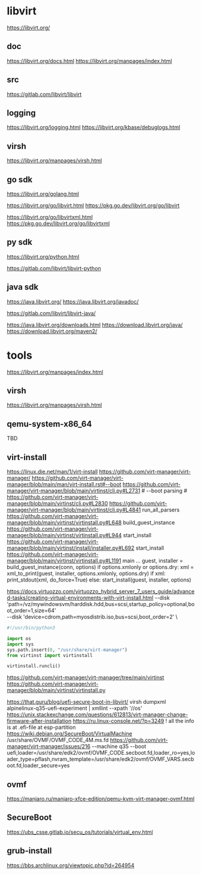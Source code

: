 # libvirt

https://libvirt.org/

## doc

https://libvirt.org/docs.html
https://libvirt.org/manpages/index.html

## src

https://gitlab.com/libvirt/libvirt

## logging

https://libvirt.org/logging.html
https://libvirt.org/kbase/debuglogs.html

## virsh

https://libvirt.org/manpages/virsh.html

## go sdk

https://libvirt.org/golang.html

https://libvirt.org/go/libvirt.html
https://pkg.go.dev/libvirt.org/go/libvirt

https://libvirt.org/go/libvirtxml.html
https://pkg.go.dev/libvirt.org/go/libvirtxml

## py sdk

https://libvirt.org/python.html

https://gitlab.com/libvirt/libvirt-python

## java sdk

https://java.libvirt.org/
https://java.libvirt.org/javadoc/

https://gitlab.com/libvirt/libvirt-java/

https://java.libvirt.org/downloads.html
https://download.libvirt.org/java/
https://download.libvirt.org/maven2/

# tools

https://libvirt.org/manpages/index.html

## virsh

https://libvirt.org/manpages/virsh.html

## qemu-system-x86_64

TBD

## virt-install

https://linux.die.net/man/1/virt-install
https://github.com/virt-manager/virt-manager/
https://github.com/virt-manager/virt-manager/blob/main/man/virt-install.rst#--boot
https://github.com/virt-manager/virt-manager/blob/main/virtinst/cli.py#L2731
    # --boot parsing #
https://github.com/virt-manager/virt-manager/blob/main/virtinst/cli.py#L2830
https://github.com/virt-manager/virt-manager/blob/main/virtinst/cli.py#L4841
    run_all_parsers
https://github.com/virt-manager/virt-manager/blob/main/virtinst/virtinstall.py#L648
    build_guest_instance
https://github.com/virt-manager/virt-manager/blob/main/virtinst/virtinstall.py#L944
    start_install
https://github.com/virt-manager/virt-manager/blob/main/virtinst/install/installer.py#L692
    start_install
https://github.com/virt-manager/virt-manager/blob/main/virtinst/virtinstall.py#L1191
    main
        ...
        guest, installer = build_guest_instance(conn, options)
            if options.xmlonly or options.dry:
                xml = xml_to_print(guest, installer, options.xmlonly, options.dry)
                if xml:
                    print_stdout(xml, do_force=True)
            else:
                start_install(guest, installer, options)

https://docs.virtuozzo.com/virtuozzo_hybrid_server_7_users_guide/advanced-tasks/creating-virtual-environments-with-virt-install.html
    --disk 'path=/vz/mywindowsvm/harddisk.hdd,bus=scsi,startup_policy=optional,boot_order=1,size=64' \
    --disk 'device=cdrom,path=myosdistrib.iso,bus=scsi,boot_order=2' \

```python
#!/usr/bin/python3

import os
import sys
sys.path.insert(0, "/usr/share/virt-manager")
from virtinst import virtinstall

virtinstall.runcli()

```
https://github.com/virt-manager/virt-manager/tree/main/virtinst
https://github.com/virt-manager/virt-manager/blob/main/virtinst/virtinstall.py

https://that.guru/blog/uefi-secure-boot-in-libvirt/
    virsh dumpxml alpinelinux-q35-uefi-experiment | xmllint --xpath '//os'
https://unix.stackexchange.com/questions/612813/virt-manager-change-firmware-after-installation
https://ru.linux-console.net/?p=3249
    ! all the info is at .efi-file at esp-partition
https://wiki.debian.org/SecureBoot/VirtualMachine
    /usr/share/OVMF/OVMF_CODE_4M.ms.fd
https://github.com/virt-manager/virt-manager/issues/216
    --machine q35
    --boot uefi,loader=/usr/share/edk2/ovmf/OVMF_CODE.secboot.fd,loader_ro=yes,loader_type=pflash,nvram_template=/usr/share/edk2/ovmf/OVMF_VARS.secboot.fd,loader_secure=yes

## ovmf

https://manjaro.ru/manjaro-xfce-edition/qemu-kvm-virt-manager-ovmf.html

## SecureBoot

https://ubs_csse.gitlab.io/secu_os/tutorials/virtual_env.html

## grub-install

https://bbs.archlinux.org/viewtopic.php?id=264954
